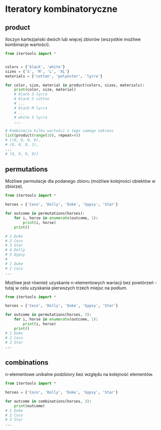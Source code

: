 # Iteratory kombinatoryczne
## product
Iloczyn kartezjański dwóch lub więcej zbiorów (wszystkie możliwe kombinacje wartości).
```python 
from itertools import *


colors = {'black', 'white'}
sizes = {'S', 'M', 'L', 'XL'}
materials = {'cotton', 'polyester', 'lycra'}

for color, size, material in product(colors, sizes, materials):
	print(color, size, material)
	# black S lycra
	# black S cotton
	# ...
	# black M lycra
	# ...
	# white S lycra
	...

# Kombinacja kilku wartości z tego samego zakresu
list(product(range(10), repeat=4))
# [(0, 0, 0, 0),
# (0, 0, 0, 1),
...
# (9, 9, 9, 9)]
```
## permutations
Możliwe permutacje dla podanego zbioru (możliwe kolejności obiektów w zbiorze).
```python 
from itertools import *

horses = {'Coco', 'Dolly', 'Duke', 'Gypsy', 'Star'}

for outcome in permutations(horses):
	for i, horse in enumerate(outcome, 1):
		print(i, horse)
	print()

# 1 Duke
# 2 Coco
# 3 Star
# 4 Dolly
# 5 Gypsy
# 
# 1 Duke
# 2 Coco
...
```
Możliwe jest również uzyskanie n-elementowych wariacji bez powtórzeń - tutaj w celu uzyskania pierwszych trzech miejsc na podium.
```python 
from itertools import *

horses = {'Coco', 'Dolly', 'Duke', 'Gypsy', 'Star'}

for outcome in permutations(horses, 3):
	for i, horse in enumerate(outcome, 1):
		print(i, horse)
	print()
# 1 Duke
# 2 Coco
# 3 Star
...
```
## combinations
n-elementowe unikalne podzbiory bez względu na kolejność elementów.
```python 
from itertools import *

horses = {'Coco', 'Dolly', 'Duke', 'Gypsy', 'Star'}

for outcome in combinations(horses, 3):
	print(outcome)
# 1 Duke
# 2 Coco
# 3 Star
...
```